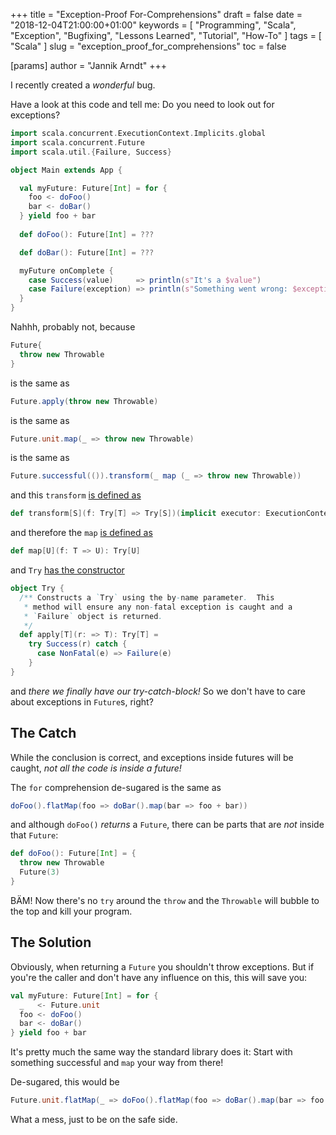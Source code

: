 +++
title = "Exception-Proof For-Comprehensions"
draft = false
date = "2018-12-04T21:00:00+01:00"
keywords = [ "Programming", "Scala", "Exception", "Bugfixing", "Lessons Learned", "Tutorial", "How-To" ]
tags = [ "Scala" ]
slug = "exception_proof_for_comprehensions"
toc = false

[params]
  author = "Jannik Arndt"
+++

I recently created a _wonderful_ bug.

<!--more-->

Have a look at this code and tell me: Do you need to look out for exceptions?

```scala
import scala.concurrent.ExecutionContext.Implicits.global
import scala.concurrent.Future
import scala.util.{Failure, Success}

object Main extends App {

  val myFuture: Future[Int] = for {
    foo <- doFoo()
    bar <- doBar()
  } yield foo + bar
  
  def doFoo(): Future[Int] = ???

  def doBar(): Future[Int] = ???

  myFuture onComplete {
    case Success(value)     => println(s"It's a $value")
    case Failure(exception) => println(s"Something went wrong: $exception")
  }
}
```

Nahhh, probably not, because

```scala
Future{
  throw new Throwable
}
```

is the same as

```scala
Future.apply(throw new Throwable)
```

is the same as

```scala
Future.unit.map(_ => throw new Throwable)
```

is the same as

```scala
Future.successful(()).transform(_ map (_ => throw new Throwable))
```

and this `transform` [is defined as](https://github.com/scala/scala/blob/2.12.x/src/library/scala/concurrent/Future.scala#L257)

```scala
def transform[S](f: Try[T] => Try[S])(implicit executor: ExecutionContext): Future[S]
```

and therefore the `map` [is defined as](https://github.com/scala/scala/blob/2.12.x/src/library/scala/util/Try.scala#L105)

```scala
def map[U](f: T => U): Try[U]
```

and `Try` [has the constructor](https://github.com/scala/scala/blob/2.12.x/src/library/scala/util/Try.scala#L207-L216)

```scala
object Try {
  /** Constructs a `Try` using the by-name parameter.  This
   * method will ensure any non-fatal exception is caught and a
   * `Failure` object is returned.
   */
  def apply[T](r: => T): Try[T] =
    try Success(r) catch {
      case NonFatal(e) => Failure(e)
    }
}
```

and _there we finally have our try-catch-block!_ So we don't have to care about exceptions in `Future`s, right?

## The Catch

While the conclusion is correct, and exceptions inside futures will be caught, _not all the code is inside a future!_

The `for` comprehension de-sugared is the same as

```scala
doFoo().flatMap(foo => doBar().map(bar => foo + bar))
```

and although `doFoo()` _returns_ a `Future`, there can be parts that are _not_ inside that `Future`:

```scala
def doFoo(): Future[Int] = {
  throw new Throwable
  Future(3)
}
```

BÄM! Now there's no `try` around the `throw` and the `Throwable` will bubble to the top and kill your program.

## The Solution

Obviously, when returning a `Future` you shouldn't throw exceptions. But if you're the caller and don't have any influence on this, this will save you:

```scala
val myFuture: Future[Int] = for {
  _   <- Future.unit
  foo <- doFoo()
  bar <- doBar()
} yield foo + bar
```

It's pretty much the same way the standard library does it: Start with something successful and `map` your way from there!

De-sugared, this would be

```scala
Future.unit.flatMap(_ => doFoo().flatMap(foo => doBar().map(bar => foo + bar)))
```

What a mess, just to be on the safe side.